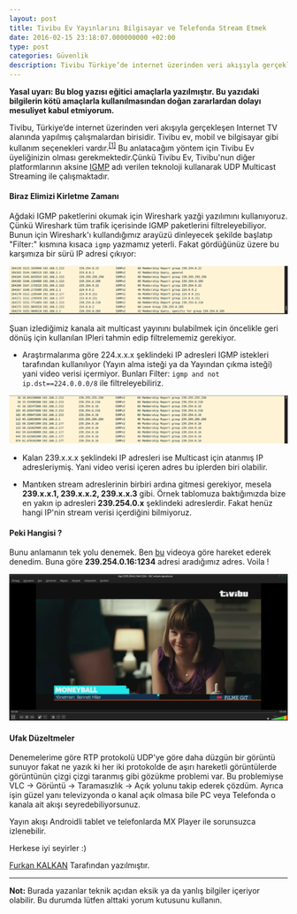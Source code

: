 ```yaml
---
layout: post
title: Tivibu Ev Yayınlarını Bilgisayar ve Telefonda Stream Etmek
date: 2016-02-15 23:18:07.000000000 +02:00
type: post
categories: Güvenlik
description: Tivibu Türkiye’de internet üzerinden veri akışıyla gerçekleşen Internet TV alanında
---
```


**Yasal uyarı: Bu blog yazısı eğitici amaçlarla yazılmıştır. Bu yazıdaki bilgilerin kötü amaçlarla kullanılmasından doğan zararlardan dolayı mesuliyet kabul etmiyorum.**

Tivibu, Türkiye’de internet üzerinden veri akışıyla gerçekleşen Internet TV alanında yapılmış çalışmalardan birisidir. Tivibu ev, mobil ve bilgisayar gibi kullanım seçenekleri vardır.<sup>[[1]](https://tr.wikipedia.org/wiki/Tivibu)</sup>
Bu anlatacağım yöntem için Tivibu Ev üyeliğinizin olması gerekmektedir.Çünkü Tivibu Ev, Tivibu'nun diğer platformlarının aksine [IGMP](https://tr.wikipedia.org/wiki/%C4%B0nternet_Grup_Y%C3%B6netim_Protokol%C3%BC) adı verilen teknoloji kullanarak UDP Multicast Streaming ile çalışmaktadır.

#### Biraz Elimizi Kirletme Zamanı
Ağdaki IGMP paketlerini okumak için Wireshark yazği yazılımını kullanıyoruz. Çünkü Wireshark tüm trafik içerisinde IGMP paketlerini filtreleyebiliyor. Bunun için Wireshark'ı kullandığımız arayüzü dinleyecek şekilde başlatıp "Filter:" kısmına kısaca `igmp` yazmamız yeterli. Fakat gördüğünüz üzere bu karşımıza bir sürü IP adresi çıkıyor:

![ttnetgorsel1](/assets/ExjelYz.png)

 Şuan izlediğimiz kanala ait multicast yayınını bulabilmek için öncelikle geri dönüş için kullanılan IPleri tahmin edip filtrelememiz gerekiyor.

- Araştırmalarıma göre 224.x.x.x şeklindeki IP adresleri IGMP istekleri tarafından kullanılıyor (Yayın alma isteği ya da Yayından çıkma isteği) yani video verisi içermiyor. Bunları Filter: `igmp and not ip.dst==224.0.0.0/8` ile filtreleyebiliriz.

![ttnetgorsel2](/assets/J2szjCG.png)

- Kalan 239.x.x.x şeklindeki IP adresleri ise Multicast için atanmış IP adresleriymiş. Yani video verisi içeren adres bu iplerden biri olabilir.

- Mantıken stream adreslerinin birbiri ardına gitmesi gerekiyor, mesela **239.x.x.1, 239.x.x.2, 239.x.x.3** gibi. Örnek tablomuza baktığımızda bize en yakın ip adresleri **239.254.0.x** şeklindeki adreslerdir. Fakat henüz hangi IP'nin stream verisi içerdiğini bilmiyoruz.

#### Peki Hangisi ?

Bunu anlamanın tek yolu denemek. Ben [bu](https://www.youtube.com/watch?v=InxO6tviZOE) videoya göre hareket ederek denedim. Buna göre **239.254.0.16:1234** adresi aradığımız adres. Voila !

![ttnetgorsel3](/assets/ejEJ7GU.png)

#### Ufak Düzeltmeler
Denemelerime göre RTP protokolü UDP'ye göre daha düzgün bir görüntü sunuyor fakat ne yazık ki her iki protokolde de aşırı hareketli görüntülerde görüntünün çizgi çizgi taranmış gibi gözükme problemi var. Bu problemiyse VLC -> Görüntü -> Taramasızlık -> Açık  yolunu takip ederek çözdüm. Ayrıca işin güzel yanı televizyonda o kanal açık olmasa bile PC veya Telefonda o kanala ait akışı seyredebiliyorsunuz.

Yayın akışı Androidli tablet ve telefonlarda MX Player ile sorunsuzca izlenebilir.

Herkese iyi seyirler :)

[Furkan KALKAN](http://www.furkankalkan.com/) Tarafından yazılmıştır.

----
**Not:** Burada yazanlar teknik açıdan eksik ya da yanlış bilgiler içeriyor olabilir. Bu durumda lütfen alttaki yorum kutusunu kullanın.
